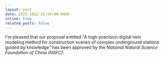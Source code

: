 ```yaml
---
layout: post
date: 2025-1012 15:59:00-0400
inline: true
related_posts: false
---
```


I'm pleased that our proposal entitled "A high-precision digital twin modeling method for construction scenes of complex underground stations guided by knowledge" has been approved by the *National Natural Science Foundation of China (NSFC)*.


